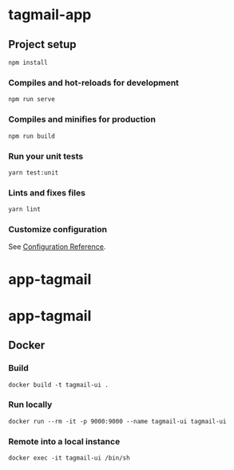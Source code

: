 # tagmail-app

## Project setup
```
npm install
```

### Compiles and hot-reloads for development
```
npm run serve
```

### Compiles and minifies for production
```
npm run build
```

### Run your unit tests
```
yarn test:unit
```

### Lints and fixes files
```
yarn lint
```

### Customize configuration
See [Configuration Reference](https://cli.vuejs.org/config/).
# app-tagmail
# app-tagmail


## Docker

### Build

`docker build -t tagmail-ui .`

### Run locally

`docker run --rm -it -p 9000:9000 --name tagmail-ui tagmail-ui`

### Remote into a local instance

`docker exec -it tagmail-ui /bin/sh`